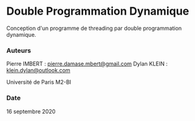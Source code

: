 # Double Programmation Dynamique

Conception d'un programme de threading par double programmation dynamique.

### Auteurs

Pierre IMBERT : pierre.damase.mbert@gmail.com
Dylan KLEIN : klein.dylan@outlook.com

Université de Paris M2-BI

### Date

16 septembre 2020

